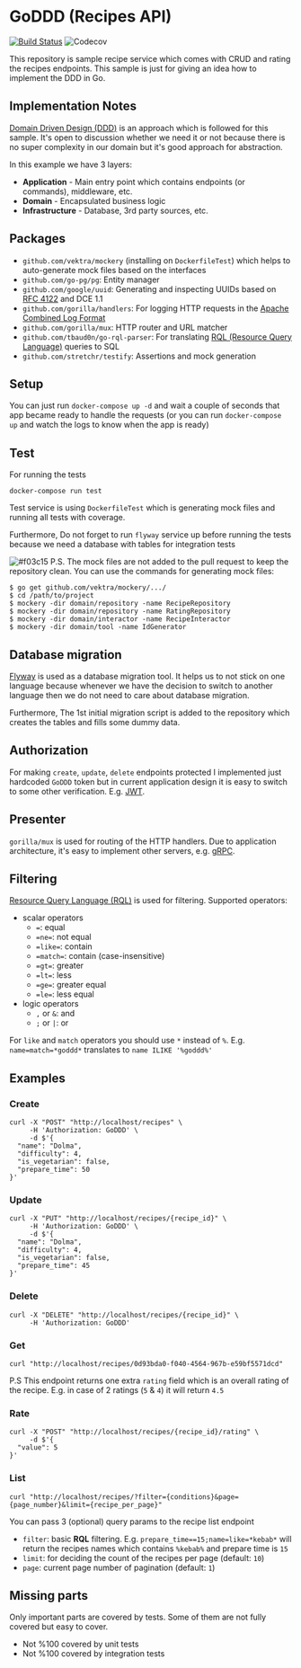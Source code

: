 # GoDDD (Recipes API)
[![Build Status](https://travis-ci.org/SananGuliyev/goddd.svg?branch=master)](https://travis-ci.org/SananGuliyev/goddd)
![Codecov](https://img.shields.io/codecov/c/gh/SananGuliyev/goddd)

This repository is sample recipe service which comes with CRUD and rating the recipes endpoints. This sample is just for giving an idea how to implement the DDD in Go.

## Implementation Notes
[Domain Driven Design (DDD)](https://en.wikipedia.org/wiki/Domain-driven_design) is an approach which is followed for this sample. It's open to discussion whether we need it or not because there is no super complexity in our domain but it's good approach for abstraction. 

In this example we have 3 layers:
* **Application** - Main entry point which contains endpoints (or commands), middleware, etc.
* **Domain** - Encapsulated business logic
* **Infrastructure** - Database, 3rd party sources, etc.

## Packages

* `github.com/vektra/mockery` (installing on `DockerfileTest`) which helps to auto-generate mock files based on the interfaces
* `github.com/go-pg/pg`: Entity manager
* `github.com/google/uuid`: Generating and inspecting UUIDs based on [RFC 4122](http://tools.ietf.org/html/rfc4122) and DCE 1.1
* `github.com/gorilla/handlers`: For logging HTTP requests in the [Apache Combined Log Format](http://httpd.apache.org/docs/2.2/logs.html#combined)
* `github.com/gorilla/mux`: HTTP router and URL matcher 
* `github.com/tbaud0n/go-rql-parser`: For translating [RQL (Resource Query Language)](https://dundalek.com/rql/draft-zyp-rql-00.html) queries to SQL 
* `github.com/stretchr/testify`: Assertions and mock generation

## Setup
You can just run `docker-compose up -d` and wait a couple of seconds that app became ready to handle the requests (or you can run `docker-compose up` and watch the logs to know when the app is ready)

## Test
For running the tests
```
docker-compose run test
```
Test service is using `DockerfileTest` which is generating mock files and running all tests with coverage. 

Furthermore, Do not forget to run `flyway` service up before running the tests because we need a database with tables for integration tests

![#f03c15](https://placehold.it/15/f03c15/000000?text=+) P.S. The mock files are not added to the pull request to keep the repository clean. You can use the commands for generating mock files:
```
$ go get github.com/vektra/mockery/.../
$ cd /path/to/project
$ mockery -dir domain/repository -name RecipeRepository
$ mockery -dir domain/repository -name RatingRepository
$ mockery -dir domain/interactor -name RecipeInteractor
$ mockery -dir domain/tool -name IdGenerator
```

## Database migration
[Flyway](https://flywaydb.org) is used as a database migration tool. It helps us to not stick on one language because whenever we have the decision to switch to another language then we do not need to care about database migration.

Furthermore, The 1st initial migration script is added to the repository which creates the tables and fills some dummy data.

## Authorization
For making `create`, `update`, `delete` endpoints protected I implemented just hardcoded `GoDDD` token but in current application design it is easy to switch to some other verification. E.g. [JWT](https://jwt.io/).

## Presenter
`gorilla/mux` is used for routing of the HTTP handlers. Due to application architecture, it's easy to implement other servers, e.g. [gRPC](https://grpc.io/).

## Filtering
[Resource Query Language (RQL)](https://dundalek.com/rql/draft-zyp-rql-00.html) is used for filtering. Supported operators:
* scalar operators
    * `=`: equal
    * `=ne=`: not equal
    * `=like=`: contain
    * `=match=`: contain (case-insensitive)
    * `=gt=`: greater
    * `=lt=`: less
    * `=ge=`: greater equal
    * `=le=`: less equal
* logic operators
    * `,` or `&`: and
    * `;` or `|`: or 
    
For `like` and `match` operators you should use `*` instead of `%`. E.g. `name=match=*goddd*` translates to `name ILIKE '%goddd%'`

## Examples

### Create
```
curl -X "POST" "http://localhost/recipes" \
     -H 'Authorization: GoDDD' \
     -d $'{
  "name": "Dolma",
  "difficulty": 4,
  "is_vegetarian": false,
  "prepare_time": 50
}'
```

### Update 
```
curl -X "PUT" "http://localhost/recipes/{recipe_id}" \
     -H 'Authorization: GoDDD' \
     -d $'{
  "name": "Dolma",
  "difficulty": 4,
  "is_vegetarian": false,
  "prepare_time": 45
}'
```

### Delete
```
curl -X "DELETE" "http://localhost/recipes/{recipe_id}" \
     -H 'Authorization: GoDDD'
```

### Get
```
curl "http://localhost/recipes/0d93bda0-f040-4564-967b-e59bf5571dcd"
```
P.S This endpoint returns one extra `rating` field which is an overall rating of the recipe. E.g. in case of 2 ratings (`5` & `4`) it will return `4.5`

### Rate
```
curl -X "POST" "http://localhost/recipes/{recipe_id}/rating" \
     -d $'{
  "value": 5
}'
```

### List
```
curl "http://localhost/recipes/?filter={conditions}&page={page_number}&limit={recipe_per_page}"
```

You can pass 3 (optional) query params to the recipe list endpoint
* `filter`: basic **RQL** filtering. E.g. `prepare_time==15;name=like=*kebab*` will return the recipes names which contains `%kebab%` and prepare time is `15`
* `limit`: for deciding the count of the recipes per page (default: `10`)
* `page`: current page number of pagination (default: `1`)

## Missing parts
Only important parts are covered by tests. Some of them are not fully covered but easy to cover.

* Not %100 covered by unit tests
* Not %100 covered by integration tests
